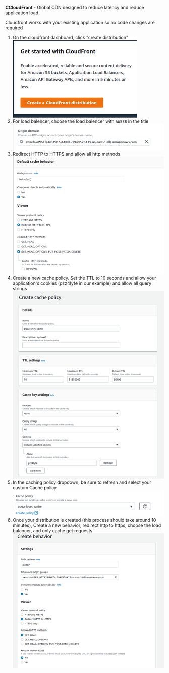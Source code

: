 **CCloudFront** - Global CDN designed to reduce latency and reduce application load. 

Cloudfront works with your existing application so no code changes are required

1. On the cloudfront dashboard, click "create distribution" ![](images/../res/2021-08-08-15-18-52.png)
2. For load balencer, choose the load balencer with `AWSEB` in the title ![](images/../res/2021-08-08-15-30-01.png)
3. Redirect HTTP to HTTPS and allow all http methods ![](images/../res/2021-08-08-15-35-57.png)
4. Create a new cache policy. Set the TTL to 10 seconds and allow your application's cookies (pzz4lyfe in our example) and allow all query strings ![](images/../res/2021-08-08-15-40-30.png)
5. In the caching policy dropdown, be sure to refresh and select your custom Cache policy ![](images/../res/2021-08-08-15-42-14.png)
6. Once your distribution is created (this process should take around 10 minutes), Create a new behavior, redirect http to https, choose the load balancer, and only cache get requests ![](images/../res/2021-08-08-16-19-37.png)